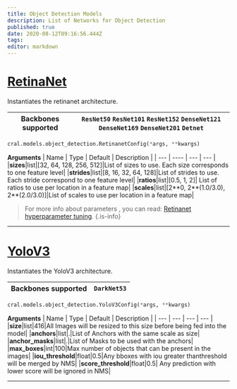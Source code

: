 ```yaml
---
title: Object Detection Models
description: List of Networks for Object Detection
published: true
date: 2020-08-12T09:16:56.444Z
tags: 
editor: markdown
---
```


# [RetinaNet](https://arxiv.org/abs/1708.02002)
Instantiates the retinanet architecture. 

| Backbones supported | `ResNet50` `ResNet101` `ResNet152` `DenseNet121` `DenseNet169` `DenseNet201` `Detnet`|
| -- | --| 


```py
cral.models.object_detection.RetinanetConfig(*args, **kwargs)
```
**Arguments**
| Name                  | Type        | Default     | Description                            |
| --- | ---- | --- | --- |
|**sizes**|list|[32, 64, 128, 256, 512]|List of sizes to use. Each size corresponds to one feature level|
|**strides**|list|[8, 16, 32, 64, 128]|List of strides to use. Each stride correspond to one feature level|
|**ratios**|list|[0.5, 1, 2]| List of ratios to use per location in a feature map|
|**scales**|list|[2\*\*0, 2\*\*(1.0/3.0), 2\*\*(2.0/3.0)]|List of scales to use per location in a feature map|

> For more info about parameters , you can read: [Retinanet hyperparameter tuning](https://blog.segmind.com/an-introduction-to-retinanet-and-how-we-make-it-easier-to-use/).
{.is-info}
---

# [YoloV3](https://pjreddie.com/media/files/papers/YOLOv3.pdf)
Instantiates the YoloV3 architecture. 

| Backbones supported | `DarkNet53` |
| -- | --| 

```py
cral.models.object_detection.YoloV3Config(*args, **kwargs)
```
**Arguments**
| Name                  | Type        | Default     | Description                            |
| --- | --- | --- | --- |
|**size**|list|416|All Images will be resized to this size before being fed into the model|
|**anchors**|list|.|List of Anchors with the same scale as size|
|**anchor_masks**|list|.|List of Masks to be used with the anchors|
|**max_boxes**|int|100|Max number of objects that can be present in the images|
|**iou_threshold**|float|0.5|Any bboxes with iou greater thanthreshold will be merged by NMS|
|**score_threshold**|float|0.5| Any prediction with lower score will be ignored in NMS|

---
